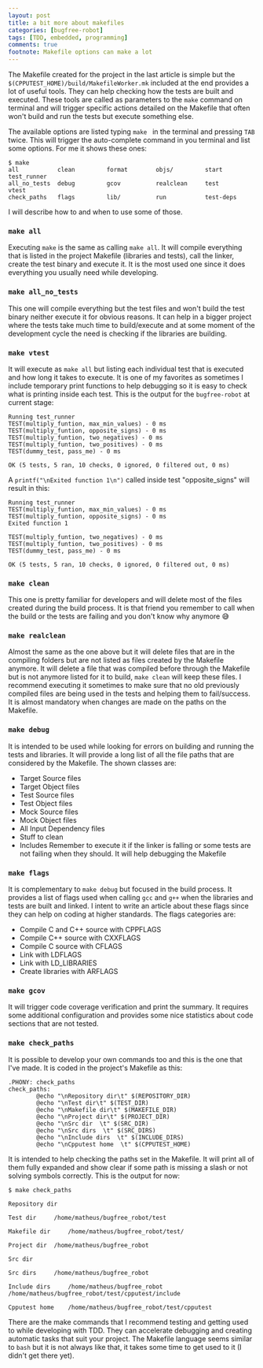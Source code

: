 ```yaml
---
layout: post
title: a bit more about makefiles
categories: [bugfree-robot]
tags: [TDD, embedded, programming]
comments: true
footnote: Makefile options can make a lot
---
```



The Makefile created for the project in the last article is simple but the `$(CPPUTEST_HOME)/build/MakefileWorker.mk` included at the end provides a lot of useful tools. They can help checking how the tests are built and executed. These tools are called as parameters to the `make` command on terminal and will trigger specific actions detailed on the Makefile that often won't build and run the tests but execute something else. 

The available options are listed typing `make ` in the terminal and pressing `TAB` twice. This will trigger the auto-complete command in you terminal and list some options. For me it shows these ones:

```
$ make 
all           clean         format        objs/         start         test_runner   
all_no_tests  debug         gcov          realclean     test          vtest         
check_paths   flags         lib/          run           test-deps 
```

I will describe how to and when to use some of those. 

<!--more-->

### `make all`
Executing `make` is the same as calling `make all`. It will compile everything that is listed in the project Makefile (libraries and tests), call the linker, create the test binary and execute it. It is the most used one since it does everything you usually need while developing.

### `make all_no_tests`
This one will compile everything but the test files and won't build the test binary neither execute it for obvious reasons. It can help in a bigger project where the tests take much time to build/execute and at some moment of the development cycle the need is checking if the libraries are building. 

### `make vtest`
It will execute as `make all` but listing each individual test that is executed and how long it takes to execute. It is one of my favorites as sometimes I include temporary print functions to help debugging so it is easy to check what is printing inside each test.
This is the output for the `bugfree-robot` at current stage:

```
Running test_runner
TEST(multiply_funtion, max_min_values) - 0 ms
TEST(multiply_funtion, opposite_signs) - 0 ms
TEST(multiply_funtion, two_negatives) - 0 ms
TEST(multiply_funtion, two_positives) - 0 ms
TEST(dummy_test, pass_me) - 0 ms

OK (5 tests, 5 ran, 10 checks, 0 ignored, 0 filtered out, 0 ms)
```

A `printf("\nExited function 1\n")` called inside test "opposite_signs" will result in this:
```
Running test_runner
TEST(multiply_funtion, max_min_values) - 0 ms
TEST(multiply_funtion, opposite_signs) - 0 ms
Exited function 1

TEST(multiply_funtion, two_negatives) - 0 ms
TEST(multiply_funtion, two_positives) - 0 ms
TEST(dummy_test, pass_me) - 0 ms

OK (5 tests, 5 ran, 10 checks, 0 ignored, 0 filtered out, 0 ms)
```


### `make clean`
This one is pretty familiar for developers and will delete most of the files created during the build process. It is that friend you remember to call when the build or the tests are failing and you don't know why anymore :sweat_smile: 

### `make realclean`
Almost the same as the one above but it will delete files that are in the compiling folders but are not listed as files created by the Makefile anymore. It will delete a file that was compiled before through the Makefile but is not anymore listed for it to build, `make clean` will keep these files. I recommend executing it sometimes to make sure that no old previously compiled files are being used in the tests and helping them to fail/success.  It is almost mandatory when changes are made on the paths on the Makefile.

### `make debug`
It is intended to be used while looking for errors on building and running the tests and libraries. It will provide a long list of all the file paths that are considered by the Makefile. The shown classes are:

 - Target Source files
 - Target Object files
 - Test Source files
 - Test Object files
 - Mock Source files
 - Mock Object files
 - All Input Dependency files
 - Stuff to clean
 - Includes
Remember to execute it if the linker is falling or some tests are not failing when they should. It will help debugging the Makefile


### `make flags`
It is complementary to `make debug` but focused in the build process. It provides a list of flags used when calling `gcc` and `g++` when the libraries and tests are built and linked. I intent to write an article about these flags since they can help on coding at higher standards. The flags categories are:

 - Compile C and C++ source with CPPFLAGS
 - Compile C++ source with CXXFLAGS
 - Compile C source with CFLAGS
 - Link with LDFLAGS
 - Link with LD_LIBRARIES
 - Create libraries with ARFLAGS

### `make gcov`
It will trigger code coverage verification and print the summary. It requires some additional configuration and provides some nice statistics about code sections that are not tested. 

### `make check_paths`
It is possible to develop your own commands too and this is the one that I've made. It is coded in the project's Makefile as this:

```
.PHONY: check_paths
check_paths:
        @echo "\nRepository dir\t" $(REPOSITORY_DIR)
        @echo "\nTest dir\t" $(TEST_DIR)
        @echo "\nMakefile dir\t" $(MAKEFILE_DIR)
        @echo "\nProject dir\t" $(PROJECT_DIR)
        @echo "\nSrc dir  \t" $(SRC_DIR)
        @echo "\nSrc dirs  \t" $(SRC_DIRS)
        @echo "\nInclude dirs  \t" $(INCLUDE_DIRS)
        @echo "\nCpputest home  \t" $(CPPUTEST_HOME)
```

It is intended to help checking the paths set in the Makefile. It will print all of them fully expanded and show clear if some path is missing a slash or not solving symbols correctly. This is the output for now:

```
$ make check_paths

Repository dir  

Test dir     /home/matheus/bugfree_robot/test

Makefile dir     /home/matheus/bugfree_robot/test/

Project dir  /home/matheus/bugfree_robot

Src dir     

Src dirs     /home/matheus/bugfree_robot

Include dirs     /home/matheus/bugfree_robot /home/matheus/bugfree_robot/test/cpputest/include

Cpputest home    /home/matheus/bugfree_robot/test/cpputest
```

There are the make commands that I recommend testing and getting used to while developing with TDD. They can accelerate debugging and creating automatic tasks that suit your project. The Makefile language seems similar to `bash` but it is not always like that, it takes some time to get used to it (I didn't get there yet). 